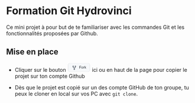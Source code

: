 # Formation Git Hydrovinci

Ce mini projet à pour but de te familiariser avec les commandes Git et les fonctionnalités proposées par Github.

## Mise en place

<ul><li><p>Cliquer sur le bouton <a href="https://github.com/antoineraulin/super_duper_doku/fork"><img height="24px" alt="Fork" src=".assets/fork.png"></a> ici ou en haut de la page pour copier le projet sur ton compte Github</p></li></ul>

- Dès que le projet est copié sur un des compte GitHub de ton groupe, tu peux le cloner en local sur vos PC avec `git clone`.